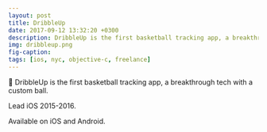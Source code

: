 ```yaml
---
layout: post
title: DribbleUp
date: 2017-09-12 13:32:20 +0300
description: DribbleUp is the first basketball tracking app, a breakthrough tech with a custom ball.
img: dribbleup.png
fig-caption: 
tags: [ios, nyc, objective-c, freelance]
---
```


🏀 DribbleUp is the first basketball tracking app, a breakthrough tech with a custom ball.

Lead iOS 2015-2016.

Available on iOS and Android.